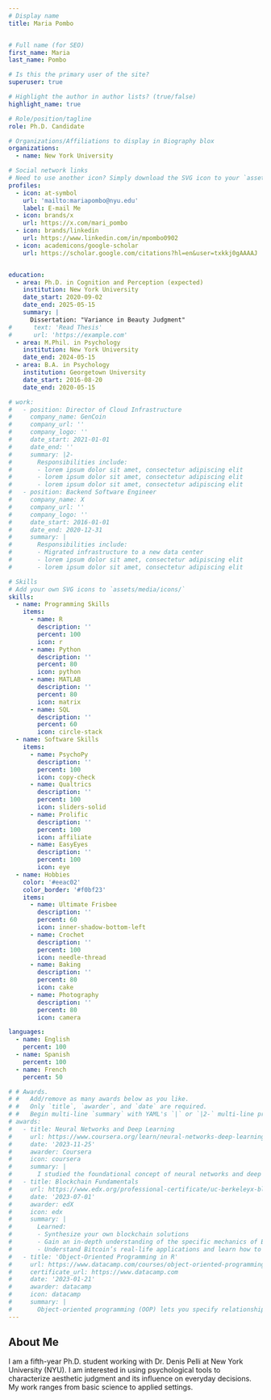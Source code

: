 ```yaml
---
# Display name
title: Maria Pombo


# Full name (for SEO)
first_name: Maria
last_name: Pombo

# Is this the primary user of the site?
superuser: true

# Highlight the author in author lists? (true/false)
highlight_name: true

# Role/position/tagline
role: Ph.D. Candidate

# Organizations/Affiliations to display in Biography blox
organizations:
  - name: New York University

# Social network links
# Need to use another icon? Simply download the SVG icon to your `assets/media/icons/` folder.
profiles:
  - icon: at-symbol
    url: 'mailto:mariapombo@nyu.edu'
    label: E-mail Me
  - icon: brands/x
    url: https://x.com/mari_pombo
  - icon: brands/linkedin
    url: https://www.linkedin.com/in/mpombo0902
  - icon: academicons/google-scholar
    url: https://scholar.google.com/citations?hl=en&user=txkkj0gAAAAJ


education:
  - area: Ph.D. in Cognition and Perception (expected)
    institution: New York University
    date_start: 2020-09-02
    date_end: 2025-05-15
    summary: |
      Dissertation: "Variance in Beauty Judgment"
#      text: 'Read Thesis'
#      url: 'https://example.com'
  - area: M.Phil. in Psychology
    institution: New York University
    date_end: 2024-05-15
  - area: B.A. in Psychology
    institution: Georgetown University
    date_start: 2016-08-20
    date_end: 2020-05-15

# work:
#   - position: Director of Cloud Infrastructure
#     company_name: GenCoin
#     company_url: ''
#     company_logo: ''
#     date_start: 2021-01-01
#     date_end: ''
#     summary: |2-
#       Responsibilities include:
#       - lorem ipsum dolor sit amet, consectetur adipiscing elit
#       - lorem ipsum dolor sit amet, consectetur adipiscing elit
#       - lorem ipsum dolor sit amet, consectetur adipiscing elit
#   - position: Backend Software Engineer
#     company_name: X
#     company_url: ''
#     company_logo: ''
#     date_start: 2016-01-01
#     date_end: 2020-12-31
#     summary: |
#       Responsibilities include:
#       - Migrated infrastructure to a new data center
#       - lorem ipsum dolor sit amet, consectetur adipiscing elit
#       - lorem ipsum dolor sit amet, consectetur adipiscing elit

# Skills
# Add your own SVG icons to `assets/media/icons/`
skills:
  - name: Programming Skills
    items:
      - name: R
        description: ''
        percent: 100
        icon: r
      - name: Python
        description: ''
        percent: 80
        icon: python
      - name: MATLAB
        description: ''
        percent: 80
        icon: matrix
      - name: SQL
        description: ''
        percent: 60
        icon: circle-stack
  - name: Software Skills
    items:
      - name: PsychoPy
        description: ''
        percent: 100
        icon: copy-check
      - name: Qualtrics
        description: ''
        percent: 100
        icon: sliders-solid
      - name: Prolific
        description: ''
        percent: 100
        icon: affiliate
      - name: EasyEyes
        description: ''
        percent: 100
        icon: eye
  - name: Hobbies
    color: '#eeac02'
    color_border: '#f0bf23'
    items:
      - name: Ultimate Frisbee
        description: ''
        percent: 60
        icon: inner-shadow-bottom-left
      - name: Crochet
        description: ''
        percent: 100
        icon: needle-thread
      - name: Baking
        description: ''
        percent: 80
        icon: cake
      - name: Photography
        description: ''
        percent: 80
        icon: camera

languages:
  - name: English
    percent: 100
  - name: Spanish
    percent: 100
  - name: French
    percent: 50

# # Awards.
# #   Add/remove as many awards below as you like.
# #   Only `title`, `awarder`, and `date` are required.
# #   Begin multi-line `summary` with YAML's `|` or `|2-` multi-line prefix and indent 2 spaces below.
# awards:
#   - title: Neural Networks and Deep Learning
#     url: https://www.coursera.org/learn/neural-networks-deep-learning
#     date: '2023-11-25'
#     awarder: Coursera
#     icon: coursera
#     summary: |
#       I studied the foundational concept of neural networks and deep learning. By the end, I was familiar with the significant technological trends driving the rise of deep learning; build, train, and apply fully connected deep neural networks; implement efficient (vectorized) neural networks; identify key parameters in a neural network’s architecture; and apply deep learning to your own applications.
#   - title: Blockchain Fundamentals
#     url: https://www.edx.org/professional-certificate/uc-berkeleyx-blockchain-fundamentals
#     date: '2023-07-01'
#     awarder: edX
#     icon: edx
#     summary: |
#       Learned:
#       - Synthesize your own blockchain solutions
#       - Gain an in-depth understanding of the specific mechanics of Bitcoin
#       - Understand Bitcoin’s real-life applications and learn how to attack and destroy Bitcoin, Ethereum, smart contracts and Dapps, and alternatives to Bitcoin’s Proof-of-Work consensus algorithm
#   - title: 'Object-Oriented Programming in R'
#     url: https://www.datacamp.com/courses/object-oriented-programming-with-s3-and-r6-in-r
#     certificate_url: https://www.datacamp.com
#     date: '2023-01-21'
#     awarder: datacamp
#     icon: datacamp
#     summary: |
#       Object-oriented programming (OOP) lets you specify relationships between functions and the objects that they can act on, helping you manage complexity in your code. This is an intermediate level course, providing an introduction to OOP, using the S3 and R6 systems. S3 is a great day-to-day R programming tool that simplifies some of the functions that you write. R6 is especially useful for industry-specific analyses, working with web APIs, and building GUIs.
---
```


## About Me

I am a fifth-year Ph.D. student working with Dr. Denis Pelli at New York University (NYU). I am interested in using psychological tools to characterize aesthetic judgment and its influence on everyday decisions. My work ranges from basic science to applied settings. 
